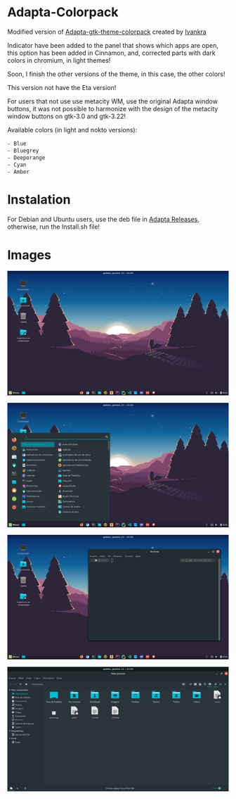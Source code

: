 # Adapta-Colorpack

Modified version of <a href="https://github.com/ivankra/adapta-gtk-theme-colorpack">Adapta-gtk-theme-colorpack</a> created by <a href="https://github.com/ivankra">Ivankra</a>

Indicator have been added to the panel that shows which apps are open, this option has been added in Cinnamon, and, corrected parts with dark colors in chromium, in light themes!

Soon, I finish the other versions of the theme, in this case, the other colors!

This version not have the Eta version!

For users that not use use metacity WM, use the original Adapta window buttons, it was not possible to harmonize with the design of the metacity window buttons on gtk-3.0 and gtk-3.22!

Available colors (in light and nokto versions):

    - Blue
    - Bluegrey
    - Deeporange
    - Cyan
    - Amber

# Instalation

For Debian and Ubuntu users, use the deb file in <a href="https://github.com/Joshaby/Adapta-Colorpack/releases">Adapta Releases</a>, otherwise, run the Install.sh file!

# Images

![image](Images/image.png)

![image](Images/image1.png)

![image](Images/image2.png)

![image](Images/image3.png)
